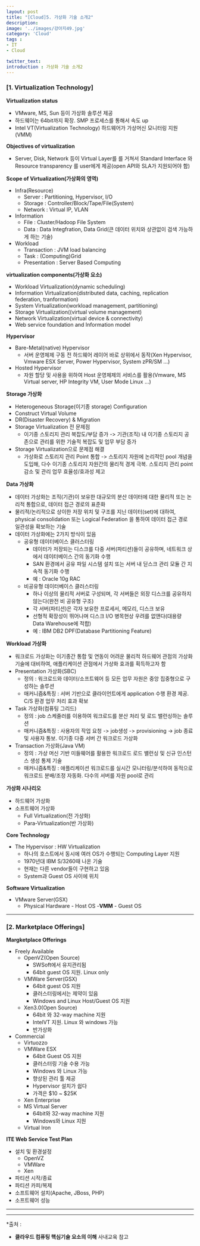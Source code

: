 ```yaml
---
layout: post
title: "[Cloud]5. 가상화 기술 소개2"
description: 
image: '../images/강아지49.jpg'
category: 'Cloud'
tags : 
- IT
- Cloud

twitter_text: 
introduction : 가상화 기술 소개2
---
```



### [1. Virtualization Technology]

**Virtualization status**
- VMware, MS, Sun 등이 가상화 솔루션 제공
- 하드웨어는 64bit까지 확장. SMP 프로세스를 통해서 속도 up
- Intel VT(Virtualization Technology) 하드웨어가 가상머신 모니터링 지원(VMM)


**Objectives of virtualization**
- Server, Disk, Network 등이 Virtual Layer를 를 거쳐서 Standard Interface 와 Resource transparency 를 user에게 제공(open API와 SLA가 지원되어야 함)


**Scope of Virtualization(가상화의 영역)**
- Infra(Resource)
	- Server : Partitioning, Hypervisor, I/O
	- Storage : Controller/Block/Tape/File(System)
	- Network : Virtual IP, VLAN
- Information
	- File : Cluster/Hadoop File System
	- Data : Data Integfration, Data Grid(큰 데이터 위치와 상관없이 검색 가능하게 하는 기술)
- Workload
	- Transaction : JVM load balancing
	- Task : (Computing)Grid
	- Presentation : Server Based Computing



**virtualization components(가상화 요소)**
- Workload Virtualization(dynamic scheduling)
- Information Virtualization(distributed data, caching, replication federation, tranformation)
- System Virtualization(workload management, partitioning)
- Storage Virtualization((virtual volume management)
- Network Virtualization(virtual device & connectivity)
- Web service foundation and Information model



**Hypervisor**
- Bare-Metal(native) Hypervisor
	- 서버 운영체제 구동 전 하드웨어 레이어 바로 상위에서 동작(Xen Hypervisor, Vmware ESX Server, Power Hypervisor, System zPR/SM ...)
- Hosted Hypervisor
	- 자원 할당 및 사용을 위하여 Host 운영체제의 서비스를 활용(Vmware, MS Virtual server, HP Integrity VM, User Mode Linux ...)



**Storage 가상화**
- Heterogeneous Storage(이기종 storage) Configuration
- Construct Virtual Volume
- DR(Disaster Recovery) & Migration
- Storage Virtualization 전 문제점
	- 이기종 스토리지 관리 복잡도/부담 증가 -> 기관(조직) 내 이기종 스토리지 공존으로 관리를 위한 기술적 복잡도 및 업무 부담 증가
- Storage Virtualization으로 문제점 해결
	- 가상화로 스토리지 관리 Point 통합 -> 스토리지 자원에 논리적인 pool 개념을 도입해, 다수 이기종 스토리지 자원간의 물리적 경계 극복. 스토리지 관리 point 감소 및 관리 업무 효율성/효과성 제고



**Data 가상화**
- 데이터 가상화는 조직(기관)이 보유한 대규모의 분산 데이터에 대한 물리적 또는 논리적 통합으로, 데이터 접근 경로의 표준화
- 물리적/논리적으로 상이한 저장 위치 및 구조를 지닌 데이터(set)에 대하여, physical consolidation 또는 Logical Federation 을 통하여 데이터 접근 경로 일관성을 확보하는 기술
- 데이터 가상화에는 2가지 방식이 있음
	- 공유형 데이터베이스 클러스터링
		- 데이터가 저장되는 디스크를 다중 서버(파티션)들이 공유하며, 네트워크 상에서 데이터베이스 간의 동기화 수행
		- SAN 환경에서 공유 파일 시스템 설치 또는 서버 내 딛스크 관리 모듈 간 지속적 동기화 수행
		- 예 : Oracle 10g RAC
	- 비공유형 데이터베이스 클러스터링
		- 하나 이상의 물리적 서버로 구성되며, 각 서버들은 외장 디스크를 공유하지 않는다(완전 비 공유형 구조)
		- 각 서버(파티션)은 각자 보유한 프로세서, 메모리, 디스크 보유
		- 선형적 확장성이 뛰어나며 디스크 I/O 병목현상 우려를 없앤다(대용량 Data Warehouse에 적합)
		- 예 : IBM DB2 DPF(Database Partitioning Feature)


**Workload 가상화**
- 워크로드 가상화는 이기종간 통합 및 연동이 어려운 물리적 하드웨어 관점의 가상화 기술에 대비하여, 애플리케이션 관점에서 가상화 효과를 획득하고자 함
- Presentation 가상화(SBC)
	- 정의 : 워크로드와 데이터/소프트웨어 등 모든 업무 자원은 중앙 집중형으로 구성하는 솔루션
	- 매커니즘&특징 : 서버 기반으로 클라이언트에게 application 수행 환경 제공. C/S 환경 업무 처리 효과 확보
- Task 가상화(컴퓨팅 그리드)
	- 정의 : job 스케줄러를 이용하여 워크로드를 분산 처리 및 로드 밸런싱하는 솔루션
	- 매커니즘&특징 : 사용자의 작업 요청 -> job생성 -> provisioning -> job 종료 및 사용자 통보. 이기종 다중 서버 간 워크로드 가상화
- Transaction 가상화(Java VM)
	- 정의 : 가상 머신 기반 미들웨어를 활용한 워크로드 로드 밸런싱 및 신규 인스턴스 생성 통제 기술
	- 매커니즘&특징 : 애플리케이션 워크로드를 실시간 모니터링/분석하여 동적으로 워크로드 분배/조정 자동화. 다수의 서버를 자원 pool로 관리


**가상화 시나리오**
- 하드웨어 가상화
- 소프트웨어 가상화
	- Full Virtualization(전 가상화)
	- Para-Virtualization(반 가상화)


**Core Technology**
- The Hypervisor : HW Virtualization
	- 하나의 호스트에서 동시에 여러 OS가 수행되는 Computing Layer 지원
	- 1970년대 IBM S/3260때 나온 기술
	- 현재는 다른 vendor들이 구현하고 있음
	- System과 Guest OS 사이에 위치

**Software Virtualization**
- VMware Server(GSX)
	- Physical Hardware - Host OS -**VMM** - Guest OS

_ _ _


### [2. Marketplace Offerings]

**Margketplace Offerings**
- Freely Available
	- OpenVZ(Open Source)
		- SWSoft에서 유지관리됨
		- 64bit guest OS 지원. Linux only
	- VMWare Server(GSX)
		- 64bit guest OS 지원
		- 클러스터링에서는 제약이 있음
		- Windows and Linux Host/Guest OS 지원
	- Xen3.0(Open Source)
		- 64bit 와 32-way machine 지원
		- IntelVT 지원. Linux 와 windows 가능
		- 반가상화
- Commercial
	- Virtuozzo
	- VMWare ESX
		- 64bit Guest OS 지원
		- 클러스터링 기술 수용 가능
		- Windows 와 Linux 가능
		- 향상된 관리 툴 제공
		- Hypervisor 설치가 쉽다
		- 가격은 $10 ~ $25K
	- Xen Enterprise
	- MS Virtual Server
		- 64bit와 32-way machine 지원 
		- Windows와 Linux 지원
	- Virtual Iron


**ITE Web Service Test Plan**
- 설치 및 환경설정
	- OpenVZ
	- VMWare
	- Xen
- 파티션 시작/종료
- 파티션 카피/복제
- 소프트웨어 설치(Apache, JBoss, PHP)
- 소프트웨어 성능


_ _ _




_ _ _


*출처 : 
- **클라우드 컴퓨팅 핵심기술 요소의 이해** 사내교육 참고